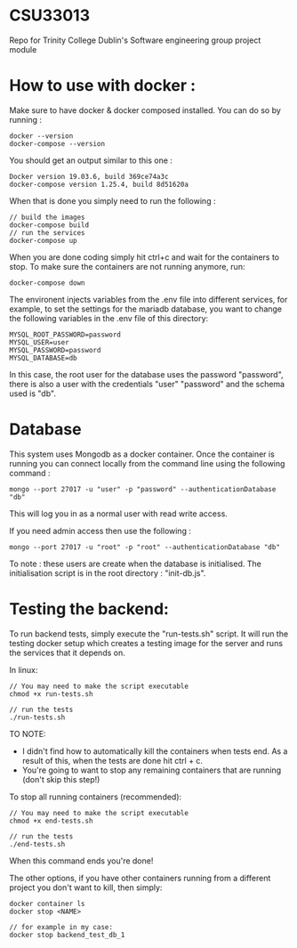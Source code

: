 # CSU33013
Repo for Trinity College Dublin's Software engineering group project module 

# How to use with docker : 
Make sure to have docker & docker composed installed. You can do so by running :
```
docker --version
docker-compose --version
```
You should get an output similar to this one : 
```
Docker version 19.03.6, build 369ce74a3c
docker-compose version 1.25.4, build 8d51620a
```

When that is done you simply need to run the following : 

```
// build the images 
docker-compose build
// run the services
docker-compose up
```

When you are done coding simply hit ctrl+c and wait for the containers to stop.
To make sure the containers are not running anymore, run:
```
docker-compose down
```

The environent injects variables from the .env file into different services, for example, to set the settings for the mariadb database, you want to change the following variables in the .env file of this directory:

```
MYSQL_ROOT_PASSWORD=password
MYSQL_USER=user
MYSQL_PASSWORD=password
MYSQL_DATABASE=db
```

In this case, the root user for the database uses the password "password", there is also a user with the credentials "user" "password" and the schema used is "db".

# Database
This system uses Mongodb as a docker container. Once the container is running you can connect locally from the command line using the following command : 
```
mongo --port 27017 -u "user" -p "password" --authenticationDatabase "db"
```
This will log you in as a normal user with read write access.

If you need admin access then use the following : 

```
mongo --port 27017 -u "root" -p "root" --authenticationDatabase "db"
```

To note : these users are create when the database is initialised. The initialisation script is in the root directory : "init-db.js".

# Testing the backend:
To run backend tests, simply execute the "run-tests.sh" script. It will run the testing docker setup which creates a testing image for the server and runs the services that it depends on.

In linux:
```
// You may need to make the script executable
chmod +x run-tests.sh

// run the tests
./run-tests.sh
```

TO NOTE:
- I didn't find how to automatically kill the containers when tests end. As a result of this, when the tests are done hit ctrl + c.
- You're going to want to stop any remaining containers that are running (don't skip this step!) 

To stop all running containers (recommended):
```
// You may need to make the script executable
chmod +x end-tests.sh

// run the tests
./end-tests.sh
```
When this command ends you're done!

The other options, if you have other containers running from a different project you don't want to kill, then simply:

```
docker container ls
docker stop <NAME>

// for example in my case:
docker stop backend_test_db_1
```
